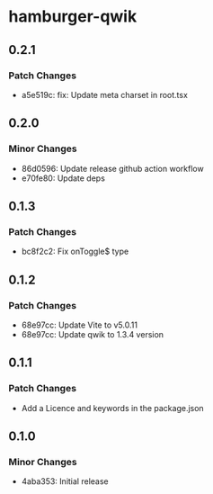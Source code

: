 # hamburger-qwik

## 0.2.1

### Patch Changes

- a5e519c: fix: Update meta charset in root.tsx

## 0.2.0

### Minor Changes

- 86d0596: Update release github action workflow
- e70fe80: Update deps

## 0.1.3

### Patch Changes

- bc8f2c2: Fix onToggle$ type

## 0.1.2

### Patch Changes

- 68e97cc: Update Vite to v5.0.11
- 68e97cc: Update qwik to 1.3.4 version

## 0.1.1

### Patch Changes

- Add a Licence and keywords in the package.json

## 0.1.0

### Minor Changes

- 4aba353: Initial release
